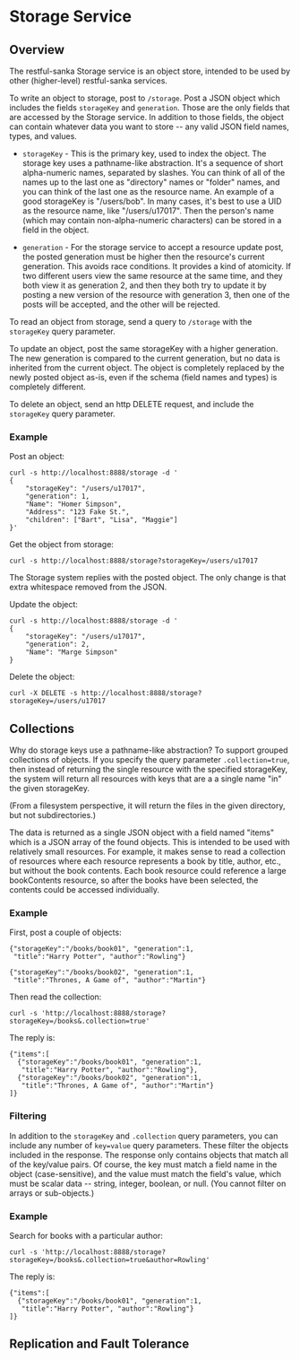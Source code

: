 Storage Service
===============

## Overview

The restful-sanka Storage service is an object store, intended to be
used by other (higher-level) restful-sanka services.

To write an object to storage, post to `/storage`. Post a JSON object
which includes the fields `storageKey` and `generation`. Those are the
only fields that are accessed by the Storage service. In addition to
those fields, the object can contain whatever data you want to store --
any valid JSON field names, types, and values.

* `storageKey` - This is the primary key, used to index the object.
  The storage key uses a pathname-like abstraction. It's a sequence of
  short alpha-numeric names, separated by slashes. You can think of
  all of the names up to the last one as "directory" names or "folder"
  names, and you can think of the last one as the resource name. An
  example of a good storageKey is "/users/bob". In many cases, it's
  best to use a UID as the resource name, like "/users/u17017".  Then
  the person's name (which may contain non-alpha-numeric characters)
  can be stored in a field in the object.

* `generation` - For the storage service to accept a resource update
  post, the posted generation must be higher then the resource's
  current generation. This avoids race conditions. It provides a kind
  of atomicity. If two different users view the same resource at the
  same time, and they both view it as generation 2, and then they both
  try to update it by posting a new version of the resource with
  generation 3, then one of the posts will be accepted, and the other
  will be rejected.

To read an object from storage, send a query to `/storage` with the
`storageKey` query parameter.

To update an object, post the same storageKey with a higher generation.
The new generation is compared to the current generation, but no data
is inherited from the current object. The object is completely replaced
by the newly posted object as-is, even if the schema (field names and
types) is completely different.

To delete an object, send an http DELETE request, and include the
`storageKey` query parameter.

### Example

Post an object:
```
curl -s http://localhost:8888/storage -d '
{
    "storageKey": "/users/u17017",
    "generation": 1,
    "Name": "Homer Simpson",
    "Address": "123 Fake St.",
    "children": ["Bart", "Lisa", "Maggie"]
}'
```
Get the object from storage:
```
curl -s http://localhost:8888/storage?storageKey=/users/u17017
```
The Storage system replies with the posted object. The only change
is that extra whitespace removed from the JSON.

Update the object:
```
curl -s http://localhost:8888/storage -d '
{
    "storageKey": "/users/u17017",
    "generation": 2,
    "Name": "Marge Simpson"
}
```
Delete the object:
```
curl -X DELETE -s http://localhost:8888/storage?storageKey=/users/u17017
```

## Collections

Why do storage keys use a pathname-like abstraction? To support
grouped collections of objects. If you specify the query parameter
`.collection=true`, then instead of returning the single resource with
the specified storageKey, the system will return all resources with
keys that are a a single name "in" the given storageKey.

(From a filesystem perspective, it will return the files in the given
directory, but not subdirectories.)

The data is returned as a single JSON object with a field named
"items" which is a JSON array of the found objects.  This is intended
to be used with relatively small resources.  For example, it makes
sense to read a collection of resources where each resource represents
a book by title, author, etc., but without the book contents. Each
book resource could reference a large bookContents resource, so after
the books have been selected, the contents could be accessed
individually.

### Example

First, post a couple of objects:
```
{"storageKey":"/books/book01", "generation":1,
 "title":"Harry Potter", "author":"Rowling"}

{"storageKey":"/books/book02", "generation":1,
 "title":"Thrones, A Game of", "author":"Martin"}
```
Then read the collection:
```
curl -s 'http://localhost:8888/storage?storageKey=/books&.collection=true'
```
The reply is:
```
{"items":[
  {"storageKey":"/books/book01", "generation":1,
   "title":"Harry Potter", "author":"Rowling"},
  {"storageKey":"/books/book02", "generation":1,
   "title":"Thrones, A Game of", "author":"Martin"}
]}
```

### Filtering

In addition to the `storageKey` and `.collection` query parameters,
you can include any number of `key=value` query parameters. These
filter the objects included in the response. The response only
contains objects that match all of the key/value pairs. Of course, the
key must match a field name in the object (case-sensitive), and the
value must match the field's value, which must be scalar data --
string, integer, boolean, or null. (You cannot filter on arrays or
sub-objects.)

### Example

Search for books with a particular author:
```
curl -s 'http://localhost:8888/storage?storageKey=/books&.collection=true&author=Rowling'
```
The reply is:
```
{"items":[
  {"storageKey":"/books/book01", "generation":1,
   "title":"Harry Potter", "author":"Rowling"}
]}
```

## Replication and Fault Tolerance


